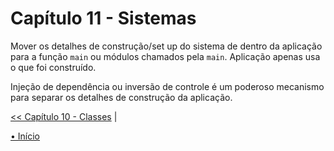 # Capítulo 11 - Sistemas
Mover os detalhes de construção/set up do sistema de dentro da aplicação para a
função `main` ou módulos chamados pela `main`. Aplicação apenas usa o que foi
construído.

Injeção de dependência ou inversão de controle é um poderoso mecanismo para
separar os detalhes de construção da aplicação.

[<< Capítulo 10 - Classes](./../chap10_Classes/README.md)
|
<!-- [Capítulo 12 - Emersão >>](./../chap12_Emergence/README.md) -->

[• Início](../../README.md)

